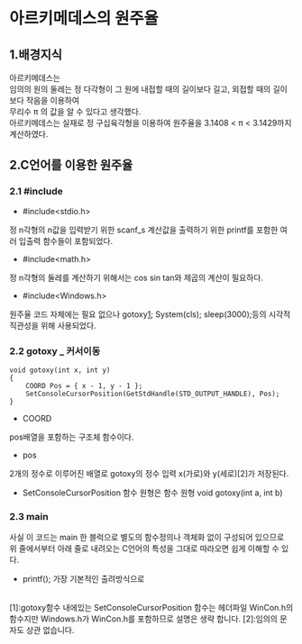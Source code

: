 

아르키메데스의 원주율
=

1.배경지식
-

아르키메데스는<br>임의의 원의 둘레는 정 다각형이 그 원에 내접할 때의 길이보다 길고, 외접할 때의 길이보다 작음을 이용하여<br>무리수 π 의 값을 알 수 있다고 생각했다.<br>아르키메데스는 실재로 정 구십육각형을 이용하여 원주율을 3.1408 < π < 3.1429까지 계산하였다.

2.C언어를 이용한 원주율
-
### 2.1 #include
* #include<stdio.h>

정 n각형의 n값을 입력받기 위한 scanf_s
계산값을 출력하기 위한 printf를 포함한 여러 입출력 함수들이 포함되었다.
* #include<math.h>

정 n각형의 둘레를 계산하기 위해서는 cos sin tan와 제곱의 계산이 필요하다.
* #include<Windows.h>

원주율 코드 자체에는 필요 없으나 gotoxy[1](39,3); System(cls); sleep(3000);등의 시각적 직관성을 위해 사용되었다.
### 2.2 gotoxy _ 커서이동
<pre><code>void gotoxy(int x, int y)
{
	COORD Pos = { x - 1, y - 1 };
	SetConsoleCursorPosition(GetStdHandle(STD_OUTPUT_HANDLE), Pos);
}
</code></pre>
* COORD

pos배열을 포함하는 구조체 함수이다.
  * pos
  
  2개의 정수로 이루어진 배열로 gotoxy의 정수 입력 x(가로)와 y(세로)[2]가 저장된다.
* SetConsoleCursorPosition
함수 원형은 
함수 원형 void gotoxy(int a, int b)
### 2.3 main
사실 이 코드는 main 한 블럭으로 별도의 함수정의나 객체화 없이 구성되어 있으므로<br>위 줄에서부터 아래 줄로 내려오는 C언어의 특성을 그대로 따라오면 쉽게 이해할 수 있다.
* printf();
가장 기본적인 출려방식으로 
<br>
[1]:gotoxy함수 내에있는 SetConsoleCursorPosition 함수는 헤더파일 WinCon.h의 함수지만 Windows.h가 WinCon.h를 포함하므로 설명은 생략 합니다.
[2]:임의의 문자도 상관 없습니다.
